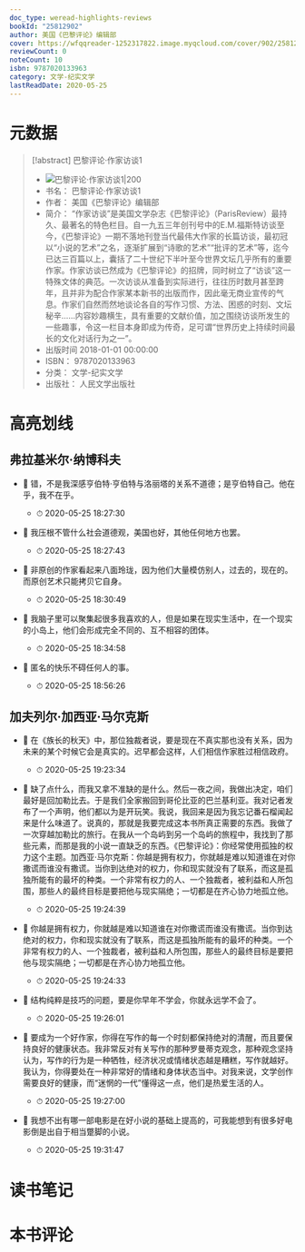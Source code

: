 ```yaml
---
doc_type: weread-highlights-reviews
bookId: "25812902"
author: 美国《巴黎评论》编辑部
cover: https://wfqqreader-1252317822.image.myqcloud.com/cover/902/25812902/t7_25812902.jpg
reviewCount: 0
noteCount: 10
isbn: 9787020133963
category: 文学-纪实文学
lastReadDate: 2020-05-25
---
```

# 元数据
> [!abstract] 巴黎评论·作家访谈1
> - ![ 巴黎评论·作家访谈1|200](https://wfqqreader-1252317822.image.myqcloud.com/cover/902/25812902/t7_25812902.jpg)
> - 书名： 巴黎评论·作家访谈1
> - 作者： 美国《巴黎评论》编辑部
> - 简介： “作家访谈”是美国文学杂志《巴黎评论》（ParisReview）最持久、最著名的特色栏目。自一九五三年创刊号中的E.M.福斯特访谈至今，《巴黎评论》一期不落地刊登当代最伟大作家的长篇访谈，最初冠以“小说的艺术”之名，逐渐扩展到“诗歌的艺术”“批评的艺术”等，迄今已达三百篇以上，囊括了二十世纪下半叶至今世界文坛几乎所有的重要作家。作家访谈已然成为《巴黎评论》的招牌，同时树立了“访谈”这一特殊文体的典范。一次访谈从准备到实际进行，往往历时数月甚至跨年，且并非为配合作家某本新书的出版而作，因此毫无商业宣传的气息。作家们自然而然地谈论各自的写作习惯、方法、困惑的时刻、文坛秘辛……内容妙趣横生，具有重要的文献价值，加之围绕访谈所发生的一些趣事，令这一栏目本身即成为传奇，足可谓“世界历史上持续时间最长的文化对话行为之一”。
> - 出版时间 2018-01-01 00:00:00
> - ISBN： 9787020133963
> - 分类： 文学-纪实文学
> - 出版社： 人民文学出版社

# 高亮划线

## 弗拉基米尔·纳博科夫


- 📌 错，不是我深感亨伯特·亨伯特与洛丽塔的关系不道德；是亨伯特自己。他在乎，我不在乎。 
    - ⏱ 2020-05-25 18:27:30 

- 📌 我压根不管什么社会道德观，美国也好，其他任何地方也罢。 
    - ⏱ 2020-05-25 18:27:43 

- 📌 非原创的作家看起来八面玲珑，因为他们大量模仿别人，过去的，现在的。而原创艺术只能拷贝它自身。 
    - ⏱ 2020-05-25 18:30:49 

- 📌 我脑子里可以聚集起很多我喜欢的人，但是如果在现实生活中，在一个现实的小岛上，他们会形成完全不同的、互不相容的团体。 
    - ⏱ 2020-05-25 18:34:58 

- 📌 匿名的快乐不碍任何人的事。 
    - ⏱ 2020-05-25 18:56:26 
## 加夫列尔·加西亚·马尔克斯


- 📌 在《族长的秋天》中，那位独裁者说，要是现在不真实那也没有关系，因为未来的某个时候它会是真实的。迟早都会这样，人们相信作家胜过相信政府。 
    - ⏱ 2020-05-25 19:23:34 

- 📌 缺了点什么，而我又拿不准缺的是什么。然后一夜之间，我做出决定，咱们最好是回加勒比去。于是我们全家搬回到哥伦比亚的巴兰基利亚。我对记者发布了一个声明，他们都以为是开玩笑。我说，我回来是因为我忘记番石榴闻起来是什么味道了。说真的，那就是我要完成这本书所真正需要的东西。我做了一次穿越加勒比的旅行。在我从一个岛屿到另一个岛屿的旅程中，我找到了那些元素，而那是我的小说一直缺乏的东西。《巴黎评论》：你经常使用孤独的权力这个主题。加西亚·马尔克斯：你越是拥有权力，你就越是难以知道谁在对你撒谎而谁没有撒谎。当你到达绝对的权力，你和现实就没有了联系，而这是孤独所能有的最坏的种类。一个非常有权力的人、一个独裁者，被利益和人所包围，那些人的最终目标是要把他与现实隔绝；一切都是在齐心协力地孤立他。 
    - ⏱ 2020-05-25 19:24:39 

- 📌 你越是拥有权力，你就越是难以知道谁在对你撒谎而谁没有撒谎。当你到达绝对的权力，你和现实就没有了联系，而这是孤独所能有的最坏的种类。一个非常有权力的人、一个独裁者，被利益和人所包围，那些人的最终目标是要把他与现实隔绝；一切都是在齐心协力地孤立他。 
    - ⏱ 2020-05-25 19:24:33 

- 📌 结构纯粹是技巧的问题，要是你早年不学会，你就永远学不会了。 
    - ⏱ 2020-05-25 19:26:01 

- 📌 要成为一个好作家，你得在写作的每一个时刻都保持绝对的清醒，而且要保持良好的健康状态。我非常反对有关写作的那种罗曼蒂克观念，那种观念坚持认为，写作的行为是一种牺牲，经济状况或情绪状态越是糟糕，写作就越好。我认为，你得要处在一种非常好的情绪和身体状态当中。对我来说，文学创作需要良好的健康，而“迷惘的一代”懂得这一点，他们是热爱生活的人。 
    - ⏱ 2020-05-25 19:27:00 

- 📌 我想不出有哪一部电影是在好小说的基础上提高的，可我能想到有很多好电影倒是出自于相当蹩脚的小说。 
    - ⏱ 2020-05-25 19:31:47 
# 读书笔记

# 本书评论
